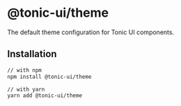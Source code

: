 # @tonic-ui/theme

The default theme configuration for Tonic UI components.

## Installation

```sh
// with npm
npm install @tonic-ui/theme

// with yarn
yarn add @tonic-ui/theme
```
